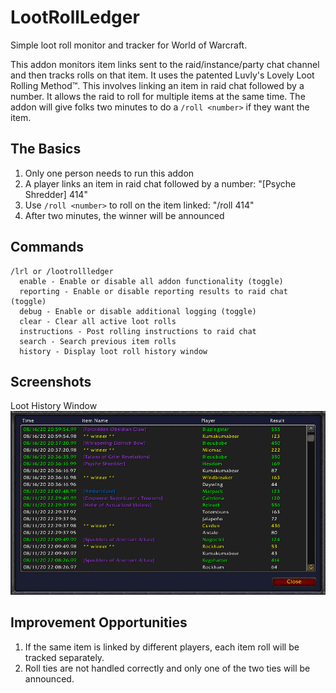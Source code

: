 # LootRollLedger

Simple loot roll monitor and tracker for World of Warcraft.

This addon monitors item links sent to the raid/instance/party chat channel and then tracks rolls on that item. It uses the patented Luvly's Lovely Loot Rolling Method™️. This involves linking an item in raid chat followed by a number. It allows the raid to roll for multiple items at the same time. The addon will give folks two minutes to do a `/roll <number>` if they want the item.

## The Basics

1. Only one person needs to run this addon
2. A player links an item in raid chat followed by a number: "[Psyche Shredder] 414"
3. Use `/roll <number>` to roll on the item linked: "/roll 414"
4. After two minutes, the winner will be announced

## Commands

```
/lrl or /lootrollledger
  enable - Enable or disable all addon functionality (toggle)
  reporting - Enable or disable reporting results to raid chat (toggle)
  debug - Enable or disable additional logging (toggle)
  clear - Clear all active loot rolls
  instructions - Post rolling instructions to raid chat
  search - Search previous item rolls
  history - Display loot roll history window
```

## Screenshots
Loot History Window
![Loot History Window](Screenshots/history_window.png "Loot History Window")

## Improvement Opportunities

1. If the same item is linked by different players, each item roll will be tracked separately.
2. Roll ties are not handled correctly and only one of the two ties will be announced.
